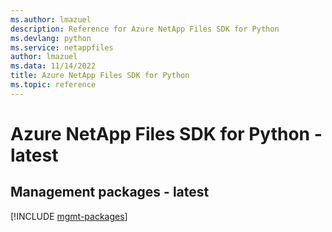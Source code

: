 ```yaml
---
ms.author: lmazuel
description: Reference for Azure NetApp Files SDK for Python
ms.devlang: python
ms.service: netappfiles
author: lmazuel
ms.data: 11/14/2022
title: Azure NetApp Files SDK for Python
ms.topic: reference
---
```

# Azure NetApp Files SDK for Python - latest

## Management packages - latest
[!INCLUDE [mgmt-packages](netapp-files-mgmt-index.md)]